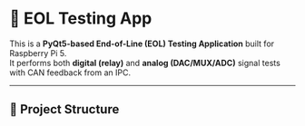 # 🧪 EOL Testing App

This is a **PyQt5-based End-of-Line (EOL) Testing Application** built for Raspberry Pi 5.  
It performs both **digital (relay)** and **analog (DAC/MUX/ADC)** signal tests with CAN feedback from an IPC.

---

## 📁 Project Structure


